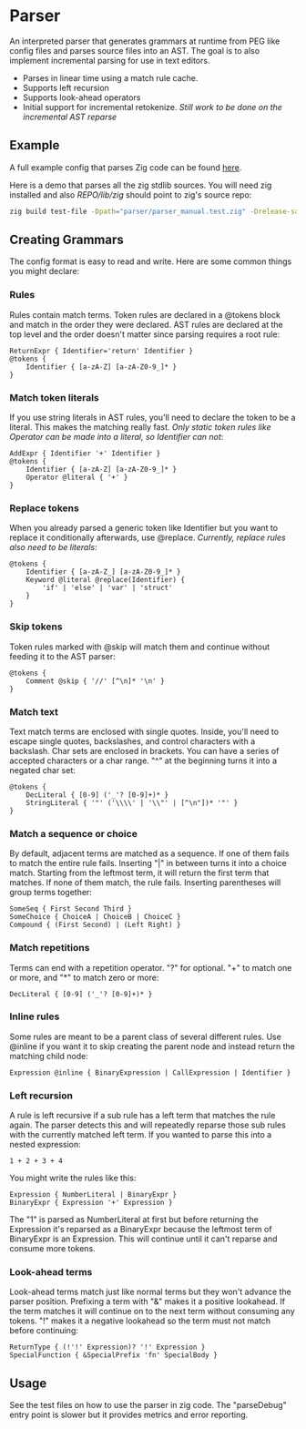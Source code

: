 # Parser

An interpreted parser that generates grammars at runtime from PEG like config files and parses source files into an AST. The goal is to also implement incremental parsing for use in text editors.
- Parses in linear time using a match rule cache.
- Supports left recursion
- Supports look-ahead operators
- Initial support for incremental retokenize. *Still work to be done on the incremental AST reparse*

## Example

A full example config that parses Zig code can be found [here](https://github.com/fubark/cosmic/blob/master/parser/grammars.zig).

Here is a demo that parses all the zig stdlib sources.
You will need zig installed and also *REPO/lib/zig* should point to zig's source repo:
```sh
zig build test-file -Dpath="parser/parser_manual.test.zig" -Drelease-safe
```

## Creating Grammars

The config format is easy to read and write. Here are some common things you might declare:

### Rules
Rules contain match terms. Token rules are declared in a @tokens block and match in the order they were declared. AST rules are declared at the top level and the order doesn't matter since parsing requires a root rule:

```
ReturnExpr { Identifier='return' Identifier }
@tokens {
    Identifier { [a-zA-Z] [a-zA-Z0-9_]* }
}
```

### Match token literals
If you use string literals in AST rules, you'll need to declare the token to be a literal. This makes the matching really fast. *Only static token rules like Operator can be made into a literal, so Identifier can not*:
```
AddExpr { Identifier '+' Identifier }
@tokens {
    Identifier { [a-zA-Z] [a-zA-Z0-9_]* }
    Operator @literal { '+' }
}
```

### Replace tokens
When you already parsed a generic token like Identifier but you want to replace it conditionally afterwards, use @replace. *Currently, replace rules also need to be literals*:
```
@tokens {
    Identifier { [a-zA-Z_] [a-zA-Z0-9_]* }
    Keyword @literal @replace(Identifier) {
        'if' | 'else' | 'var' | 'struct'
    }
}
```

### Skip tokens
Token rules marked with @skip will match them and continue without feeding it to the AST parser:
```
@tokens {
    Comment @skip { '//' [^\n]* '\n' }
}
```

### Match text
Text match terms are enclosed with single quotes. Inside, you'll need to escape single quotes, backslashes, and control characters with a backslash. Char sets are enclosed in brackets. You can have a series of accepted characters or a char range. "^" at the beginning turns it into a negated char set:
```
@tokens {
    DecLiteral { [0-9] ('_'? [0-9]+)* }
    StringLiteral { '"' ('\\\\' | '\\"' | [^\n"])* '"' }
}
```

### Match a sequence or choice
By default, adjacent terms are matched as a sequence. If one of them fails to match the entire rule fails. Inserting "|" in between turns it into a choice match. Starting from the leftmost term, it will return the first term that matches. If none of them match, the rule fails. Inserting parentheses will group terms together:
```
SomeSeq { First Second Third }
SomeChoice { ChoiceA | ChoiceB | ChoiceC }
Compound { (First Second) | (Left Right) }
```

### Match repetitions
Terms can end with a repetition operator. "?" for optional. "+" to match one or more, and "*" to match zero or more:
```
DecLiteral { [0-9] ('_'? [0-9]+)* }
```

### Inline rules
Some rules are meant to be a parent class of several different rules. Use @inline if you want it to skip creating the parent node and instead return the matching child node:
```
Expression @inline { BinaryExpression | CallExpression | Identifier }
```

### Left recursion
A rule is left recursive if a sub rule has a left term that matches the rule again. The parser detects this and will repeatedly reparse those sub rules with the currently matched left term. If you wanted to parse this into a nested expression:
```
1 + 2 + 3 + 4
```
You might write the rules like this:
```
Expression { NumberLiteral | BinaryExpr }
BinaryExpr { Expression '+' Expression }
```
The "1" is parsed as NumberLiteral at first but before returning the Expression it's reparsed as a BinaryExpr because the leftmost term of BinaryExpr is an Expression. This will continue until it can't reparse and consume more tokens.

### Look-ahead terms
Look-ahead terms match just like normal terms but they won't advance the parser position. Prefixing a term with "&" makes it a positive lookahead. If the term matches it will continue on to the next term without consuming any tokens. "!" makes it a negative lookahead so the term must not match before continuing:
```
ReturnType { (!'!' Expression)? '!' Expression }
SpecialFunction { &SpecialPrefix 'fn' SpecialBody }
```

## Usage

See the test files on how to use the parser in zig code. The "parseDebug" entry point is slower but it provides metrics and error reporting.